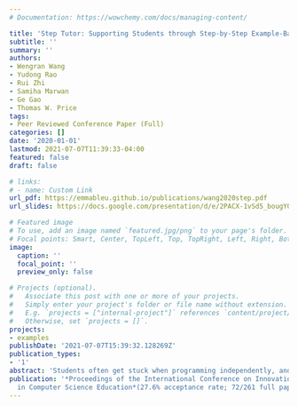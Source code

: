 ```yaml
---
# Documentation: https://wowchemy.com/docs/managing-content/

title: 'Step Tutor: Supporting Students through Step-by-Step Example-Based Feedback'
subtitle: ''
summary: ''
authors:
- Wengran Wang
- Yudong Rao
- Rui Zhi
- Samiha Marwan
- Ge Gao
- Thomas W. Price
tags:
- Peer Reviewed Conference Paper (Full)
categories: []
date: '2020-01-01'
lastmod: 2021-07-07T11:39:33-04:00
featured: false
draft: false

# links:
# - name: Custom Link
url_pdf: https://emmableu.github.io/publications/wang2020step.pdf
url_slides: https://docs.google.com/presentation/d/e/2PACX-1vSd5_bougY0gdeMiEkxMnkwV6y88LOVc0Kai41WVAGeJ1WofMK2ZZVaReFfbDyiKnT62O51UjZYBwVE/pub?start=false&loop=false&delayms=60000

# Featured image
# To use, add an image named `featured.jpg/png` to your page's folder.
# Focal points: Smart, Center, TopLeft, Top, TopRight, Left, Right, BottomLeft, Bottom, BottomRight.
image:
  caption: ''
  focal_point: ''
  preview_only: false

# Projects (optional).
#   Associate this post with one or more of your projects.
#   Simply enter your project's folder or file name without extension.
#   E.g. `projects = ["internal-project"]` references `content/project/deep-learning/index.md`.
#   Otherwise, set `projects = []`.
projects:
- examples
publishDate: '2021-07-07T15:39:32.128269Z'
publication_types:
- '1'
abstract: 'Students often get stuck when programming independently, and need help to progress. Existing, automated feedback can help students progress, but it is unclear whether it ultimately leads to learning. We present Step Tutor, which helps struggling students during programming by presenting them with relevant, step-by-step examples. The goal of Step Tutor is to help students progress, and engage them in comparison, reflection, and learning. When a student requests help, Step Tutor adaptively selects an example to demonstrate the next meaningful step in the solution. It engages the student in comparing ``before'' and ``after'' code snapshots, and their corresponding visual output, and guides them to reflect on the changes. Step Tutor is a novel form of help that combines effective aspects of existing support features, such as hints and Worked Examples, to help students both progress and learn. To understand how students use Step Tutor, we asked nine undergraduate students to complete two programming tasks, with its help, and interviewed them about their experience. We present our qualitative analysis of students' experience, which shows us why and how they seek help from Step Tutor, and Step Tutor's affordances. These initial results suggest that students perceived that Step Tutor accomplished its goals of helping them to progress and learn.'
publication: '*Proceedings of the International Conference on Innovation and Technology
  in Computer Science Education*(27.6% acceptance rate; 72/261 full papers.)'
---
```

